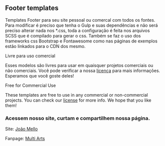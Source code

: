 ## Footer templates

Templates Footer para seu site pessoal ou comercal com todos os fontes.
Para modificar é preciso que tenha o Gulp e suas dependências e não será preciso alterar nada nos *.css, toda a configuração é feita nos arquivos SCSS que é compilado para gerar o css.
Também se faz o uso dos frameworks css Bootstrap e Fontawesome como nas páginas de exemplos estão linkados para o CDN dos mesmo.

Livre para uso comercial

Esses modelos são livres para usar em quaisquer projetos comerciais ou não comerciais. Você pode verificar a nossa [licença](footer-template/LICENSE.md) para mais informações. Esperamos que você goste deles!


Free for Commercial Use

These templates are free to use in any commercial or non-commercial projects. You can check our [license](footer-template/LICENSE.md) for more info. We hope that you like them!

### Acessem nosso site, curtam e compartilhem nossa página.

Site: [João Mello](http://joaomello.xyz)

Fanpage: [Multi Arts](https://facebook.com/JMelloDev)
